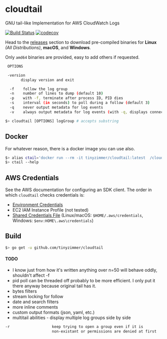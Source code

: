 # cloudtail
GNU tail-like Implementation for AWS CloudWatch Logs

[![Build Status](https://travis-ci.com/tinyzimmer/cloudtail.svg?branch=master)](https://travis-ci.com/tinyzimmer/cloudtail) [![codecov](https://codecov.io/gh/tinyzimmer/cloudtail/branch/master/graph/badge.svg)](https://codecov.io/gh/tinyzimmer/cloudtail)

Head to the [releases](https://github.com/tinyzimmer/cloudtail/releases) section to download pre-compiled binaries for **Linux** *(All Distributions)*, **macOS**, and **Windows**.

Only `amd64` binaries are provided, easy to add others if requested.

```bash
 OPTIONS

 -version
       display version and exit

  -f    follow the log group
  -n    number of lines to dump (default 10)
  -p    with -f, terminate after process ID, PID dies
  -s    interval (in seconds) to poll during a follow (default 3)
  -q    never output metadata for log events
  -v    always output metadata for log events (with -q, displays connect info)

$> cloudtail [OPTIONS] logGroup # accepts substring
```

## Docker

For whatever reason, there is a docker image you can use also.

```bash
$> alias ctail='docker run --rm -it tinyzimmer/cloudtail:latest  /cloudtail'
$> ctail --help
```

## AWS Credentials

See the AWS documentation for configuring an SDK client. The order in which `cloudtail` checks credentials is:

 - [Environment Credentials](https://docs.aws.amazon.com/cli/latest/userguide/cli-environment.html)
 - EC2 IAM Instance Profile (not tested)
 - [Shared Credentials File](https://docs.aws.amazon.com/ses/latest/DeveloperGuide/create-shared-credentials-file.html) (Linux/macOS: `$HOME/.aws/credentials`, Windows: `$env:HOME\.aws\credentials`)

## Build

```bash
$> go get -u github.com/tinyzimmer/cloudtail
```

#### TODO

- I know just from how it's written anything over n=50 will behave oddly, shouldn't affect -f
- pid poll can be threaded off probably to be more efficient. I only put it there anyway because original tail has it.
- bytes filters
- stream locking for follow
- date and search filters
- more inline comments
- custom output formats (json, yaml, etc.)
- multitail abilities - display multiple log groups side by side

```bash
-r                   keep trying to open a group even if it is
                     non-existant or permissions are denied at first
```
